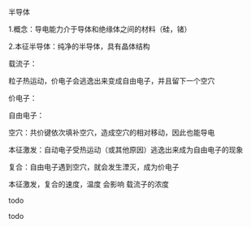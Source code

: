 半导体

1.概念：导电能力介于导体和绝缘体之间的材料（硅，锗）

2.本征半导体：纯净的半导体，具有晶体结构





载流子：

粒子热运动，价电子会逃逸出来变成自由电子，并且留下一个空穴





价电子：

自由电子：

空穴：共价键依次填补空穴，造成空穴的相对移动，因此也能导电

本征激发：自动电子受热运动（或其他原因）逃逸出来成为自由电子的现象

复合：自由电子遇到空穴，就会发生湮灭，成为价电子



本征激发，复合的速度，温度 会影响 载流子的浓度



todo



todo

